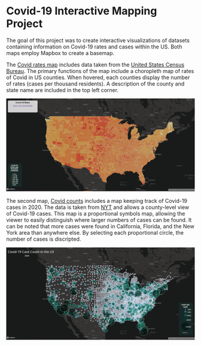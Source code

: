 # Covid-19 Interactive Mapping Project
The goal of this project was to create interactive visualizations of datasets containing information on Covid-19 rates and cases within the US. Both maps employ Mapbox to create a basemap.

 The [Covid rates map]("https://lil-ds.github.io/lsinteractivemapping/map1.html") includes data taken from the [United States Census Bureau]("https://data.census.gov/table?g=0100000US$050000&d=ACS+5-Year+Estimates+Data+Profiles&tid=ACSDP5Y2018.DP05&hidePreview=true"). The primary functions of the map include a choropleth map of rates of Covid in US counties. When hovered, each counties display the number of rates (cases per thousand residents). A description of the county and state name are included in the top left corner. 

 ![Map1](img/map1.png "Covid-19 Rates in 2020")

 The second map, [Covid counts](""https://lil-ds.github.io/lsinteractivemapping/map2.html"") includes a map keeping track of Covid-19 cases in 2020. The data is taken from [NYT]("https://github.com/nytimes/covid-19-data/blob/43d32dde2f87bd4dafbb7d23f5d9e878124018b8/live/us-counties.csv") and allows a county-level view of Covid-19 cases. This map is a proportional symbols map, allowing the viewer to easily distinguish where larger numbers of cases can be found. It can be noted that more cases were found in California, Florida, and the New York area than anywhere else. By selecting each proportional circle, the number of cases is discripted. 

 ![Map2](img/map2.png "Covid-19 Counts in 2020")



